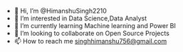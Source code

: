 - 👋 Hi, I’m @HimanshuSingh2210
- 👀 I’m interested in Data Science,Data Analyst
- 🌱 I’m currently learning Machine learning and Power BI
- 💞️ I’m looking to collaborate on Open Source Projects
- 📫 How to reach me singhhimanshu756@gmail.com

<!---
HimanshuSingh2210/HimanshuSingh2210 is a ✨ special ✨ repository because its `README.md` (this file) appears on your GitHub profile.
You can click the Preview link to take a look at your changes.
--->
